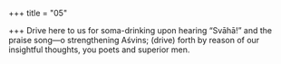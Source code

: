 +++
title = "05"

+++
Drive here to us for soma-drinking upon hearing
“Svāhā!” and the praise song—o strengthening Aśvins; (drive) forth by  reason of our insightful thoughts, you poets and superior men.